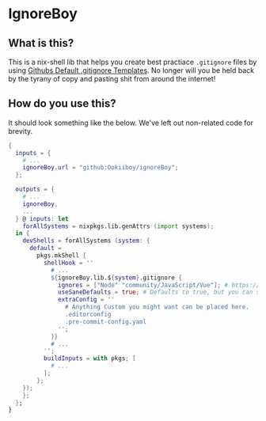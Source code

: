 # IgnoreBoy
## What is this?
This is a nix-shell lib that helps you create best practiace `.gitignore` files by using [Githubs Default .gitignore Templates](https://github.com/github/gitignore). No longer will you be held back by the tyrany of copy and pasting shit from around the internet!

## How do you use this?
It should look something like the below. We've left out non-related code for brevity.

```nix
{
  inputs = {
    # ...
    ignoreBoy.url = "github:Ookiiboy/ignoreBoy";
  };

  outputs = {
    # ...
    ignoreBoy,
    ...
  } @ inputs: let
    forAllSystems = nixpkgs.lib.genAttrs (import systems);
  in {
    devShells = forAllSystems (system: {
      default = 
        pkgs.mkShell {
          shellHook = ''
            # ...
            ${ignoreBoy.lib.${system}.gitignore {
              ignores = ["Node" "community/JavaScript/Vue"]; # https://github.com/github/gitignore - use this repo, and add the filename and/ or path/filename to the array 
              useSaneDefaults = true; # Defaults to true, but you can set to false if you don't want OS related ignores
              extraConfig = ''
                # Anything Custom you might want can be placed here.
                .editorconfig
                .pre-commit-config.yaml
              '';
            }}
            # ...
          '';
          buildInputs = with pkgs; [
            # ...
          ];
        };
    });
    };
  };
}

```
